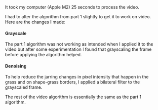 It took my computer (Apple M2) 25 seconds to process the video.

I had to alter the algorithm from part 1 slightly to get it to work on video. Here are the changes I made:

#### Grayscale

The part 1 algorithm was not working as intended when I applied it to the video but after some experimentation
I found that grayscaling the frame before applying the algorithm helped.

#### Denoising

To help reduce the jarring changes in pixel intensity that happen in the grass and on shape-grass borders, I applied 
a bilateral filter to the grayscaled frame.

The rest of the video algorithm is essentially the same as the part 1 algorithm.
